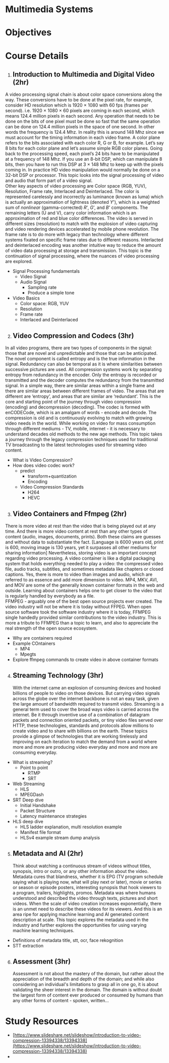 # Multimedia Systems

# Objectives

# Course Details

1. ## Introduction to Multimedia and Digital Video (2hr)

A video processing signal chain is about color space conversions along the way. These conversions have to be done at the pixel rate, for example, consider HD resolution which is 1920 × 1080 with 60 fps (frames per second). i.e. 1920 × 1080 × 60 pixels are coming in each second, which means 124.4 million pixels in each second.  Any operation that needs to be done on the bits of one pixel must be done so fast that the same operation can be done on 124.4 million pixels in the space of one second. In other words the frequency is 124.4 Mhz. In reality this is around 148 Mhz since we must account for the timing information in each video frame. A color plane refers to the bits associated with each color R, G or B, for example. Let’s say 8 bits for each color plane and let’s assume simple RGB color planes. Going back to the processing speed, each pixel’s 24 bits have to be manipulated at a frequency of 148 Mhz. If you use an 8-bit DSP, which can manipulate 8 bits, then you have to run this DSP at 3 × 148 Mhz to keep up with the pixels coming in. In practice HD video manipulation would normally be done on a 32-bit DSP or processor. This topic looks into the signal processing of video and audio that form part of a video signal.  
Other key aspects of video processing are Color space (RGB, YUV),  Resolution, Frame rate, Interlaced and Deinterlaced. The color is represented carelessly and incorrectly as luminance (known as luma)  which is actually an approximation of lightness (denoted *Y*'), which is a weighted sum of *nonlinea*r (gamma-corrected) *R*', *G*', and *B*' components. The remaining letters (U and V), carry color information which is an approximation of red and blue color differences. The video is served in different sizes (resolution) to match with the explosion of video capturing and video rendering devices accelerated by mobile phone revolution. The frame rate is to do more with legacy than technology where different systems fixated on specific frame rates due to different reasons. Interlacted and deinterlaced encoding was another intuitive way to reduce the amount of video data processing at storage and transmission. This topic is the continuation of signal processing, where the nuances of video processing are explored.

- Signal Processing fundamentals  
  - Video Signal  
  - Audio Signal  
    - Sampling rate  
    - Produce a simple tone  
- Video Basics  
  - Color space: RGB, YUV  
  - Resolution  
  - Frame rate  
  - Interlaced and Deinterlaced

2. ## Video Compression and Codecs (3hr)

In all video programs, there are two types of components in the signal: those that are novel and unpredictable and those that can be anticipated. The novel component is called entropy and is the true information in the signal. Redundancy can also be temporal as it is where similarities between successive pictures are used. All compression systems work by separating entropy from redundancy in the encoder. Only the entropy is recorded or transmitted and the decoder computes the redundancy from the transmitted signal. In a simple way, there are similar areas within a single frame and there are similar areas between different frames of video. The areas that are different are ‘entropy’, and areas that are similar are ‘redundant’. This is the core and starting point of the journey through video compression (encoding) and decompression (decoding). The codec is formed with enCODECode, which is an amalgam of words \- encode and decode. The compression is old and is continuously evolving to match with growing video needs in the world. While working on video for mass consumption through different mediums \- TV, mobile, internet \- it is necessary to understand decades old methods to the new age methods. This topic takes a journey through the legacy compression techniques used for traditional TV broadcasting to the latest technologies used for streaming video content.

- What is Video Compression?  
- How does video codec work?  
  - predict  
    - transform+quantization  
    - Encoding  
  - Video Compression Standards  
    - H264  
    - HEVC

3. ## Video Containers and Ffmpeg (2hr)

There is more video at rest than the video that is being played out at any time. And there is more video content at rest than any other types of content (audio, images, documents, prints). Both these claims are guesses and without data to substantiate the fact. \[Language is 6000 years old, print is 600, moving image is 130 years, yet it surpasses all other mediums for sharing information\] Nevertheless, storing video is an important concept regarding video processing. A video container is like a digital packaging system that holds everything needed to play a video: the compressed video file, audio tracks, subtitles, and sometimes metadata like chapters or closed captions. Yes, there is more to video than images and audio, which are referred to as essence and add more dimension to video. MP4, MKV, AVI, and MOV are some of the generally known container formats in the web and outside. Learning about containers helps one to get closer to the video that is regularly handled by everybody as a file.  
FFMPEG \- arguably one of the best open source projects ever created. The video industry will not be where it is today without FFPEG. When open source software took the software industry where it is today, FFMPEG single handedly provided similar contributions to the video industry. This is more a tribute to FFMPEG than a topic to learn, and also to appreciate the real strength of the open source ecosystem.

- Why are containers required  
- Example COntainers  
  - MP4  
  - Mpegts  
- Explore ffmpeg commands to create video in above container formats

4. ## Streaming Technology (3hr)

   With the internet came an explosion of consuming devices and hooked billions of people to video on those devices. But carrying video signals across the globe over the internet backbone is not an easy task, given the large amount of bandwidth required to transmit video. Streaming is a general term used to cover the broad ways video is carried across the internet. Be it  through inventive use of a combination of datagram packets and connection oriented packets, or tiny video files served over HTTP, these technologies, standards and protocols allow millions to create video and to share with billions on the earth. These topics provide a glimpse of technologies that are working tirelessly and improving on each iteration to match the demand from a world where more and more are producing video everyday and more and more are consuming everyday.  
- What is streaming?  
  - Point to point  
    - RTMP  
    - SRT  
- Web Streaming  
  - HLS  
  - MPEGDash  
- SRT Deep dive  
  - Initial Handshake  
  - Packet Structure  
  - Latency maintenance strategies  
- HLS deep dive  
  - HLS ladder explanation, multi resolution example  
  - Manifest file format  
  - HLSv4 example stream dump analysis

5. ## Metadata and AI (2hr)

   Think about watching a continuous stream of  videos without titles, synopsis, intro or outro, or any other information about the video. Metadata cures that blandness, whether it is EPG (TV program schedule saying what is playing now, what will play next or later), movie or series or season or episode posters, interesting synopsis that hook viewers to a program, trailers, highlights, promos. Metadata was where humans understood and described the video through texts, pictures and short videos. When the scale of video creation increases exponentially, there is an unmet need to describe these videos for its viewers. And this is an area ripe for applying machine learning and AI generated content description at scale. This topic explores the metadata used in the industry and further explores the opportunities for using varying machine learning techniques.  
     
- Definitions of metadata title, stt, ocr, face rekognition  
- STT extraction

6. ## Assessment (3hr)

   Assessment is not about the mastery of the domain, but rather about the appreciation of the breadth and depth of the domain; and while also considering an individual's limitations to grasp all in one go, it is about validating the sheer interest in the domain. The domain is without doubt the largest form of content ever produced or consumed by humans than any other forms of content \- spoken, written…

# Study Resources

- [https://www.slideshare.net/slideshow/introduction-to-video-compression-13394338/13394338](https://www.slideshare.net/slideshow/introduction-to-video-compression-13394338/13394338)  
- 
